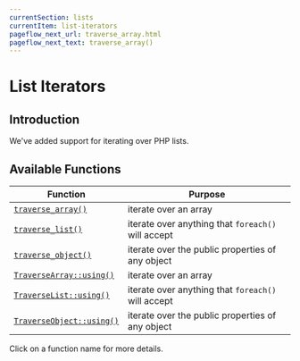 ```yaml
---
currentSection: lists
currentItem: list-iterators
pageflow_next_url: traverse_array.html
pageflow_next_text: traverse_array()
---
```


# List Iterators

## Introduction

We've added support for iterating over PHP lists.

## Available Functions

Function | Purpose
---------|--------
[`traverse_array()`](traverse_array.html) | iterate over an array
[`traverse_list()`](traverse_list.html) | iterate over anything that `foreach()` will accept
[`traverse_object()`](traverse_object.html) | iterate over the public properties of any object
[`TraverseArray::using()`](TraverseArray.using.html) | iterate over an array
[`TraverseList::using()`](TraverseList.using.html) | iterate over anything that `foreach()` will accept
[`TraverseObject::using()`](TraverseObject.using.html) | iterate over the public properties of any object

Click on a function name for more details.

